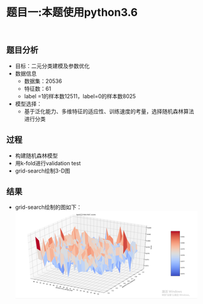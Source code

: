 # 题目一:本题使用python3.6
</br>

## 题目分析

- 目标：二元分类建模及参数优化
- 数据信息
	- 数据集：20536
	- 特征数：61
	- label =1的样本数12511，label=0的样本数8025
- 模型选择：
	- 基于泛化能力、多维特征的适应性、训练速度的考量，选择随机森林算法进行分类


## 过程
- 构建随机森林模型
- 用k-fold进行validation test
- grid-search绘制3-D图

## 结果
- grid-search绘制的图如下：
![](./images/第一题运算结果.png) 

